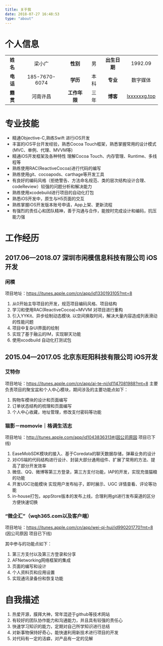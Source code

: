```yaml
---
title: 关于我
date: 2018-07-27 16:48:53
type: "about"
---
```


# 个人信息

|  |  |  |  |  |  |
| :------: | :------: | :------: | :------: | :------: | :------: |
| **姓名** | 梁小广 							| **性别** 		| 男 		| **出生日期** 	| 1992.09 	|
| **电话** | 185-7670-6074 					| **学历** 		| 本科 		| **专业** 		| 数字媒体 	|
| **籍贯** | 河南许昌 							| **工作年限** 	| 三年 		| **博客** 		| [lxxxxxxg.top](https://lxxxxxxg.top) 	|


# 专业技能

* 精通Objective-C,熟练Swift 进行iOS开发
* 丰富的iOS平台开发经验，熟悉Cocoa Touch框架，熟悉掌握常用的设计模式(MVC、单例、代理、MVVM等)
* 精通iOS开发框架及各种特性 理解Cocoa Touch、内存管理、Runtime、多线程等
* 熟练使用RAC(ReactiveCocoa)进行代码的编写
* 熟练使用git、cocoapods、carthage等开发工具
* 有良好的编码风格（拒绝警告、方法命名规范、类的层次结构设计合理、codeReview）较强的问题分析和解决能力
* 熟练使用xcodebuild进行项目的自动化打包
* 熟悉iOS开发中，原生与H5页面的交互
* 熟练掌握iOS开发版本账号申请，App上架、更新流程
* 有强烈的责任心和团队精神，善于沟通与合作，能按时完成设计和编码，抗压能力强

# 工作经历


## 2017.06—2018.07 深圳市闲模信息科技有限公司  	iOS开发 
### 闲模 
项目地址：https://itunes.apple.com/cn/app/id1330193105?mt=8 

1. 从0开始主导项目的开发，规范项目编码风格、项目结构
2. 学习和使用RAC(ReactiveCocoa)+MVVM 对项目进行重构
3. 引入YYKit、异步绘制动态模块. 以空间换取时间，解决大量内容造成列表滑动的性能问题 
4. 项目中复杂UI界面的绘制
5. 实现了基于融云的IM，实现聊天功能      
6. 使用xcodbuild 自动化打测试包

## 2015.04—2017.05 北京东旺阳科技有限公司		iOS开发

### 艾特你 
项目地址：https://itunes.apple.com/cn/app/ai-te-ni/id1147081988?mt=8
主要负责项目的聚宝盆和个人中心模块，期间涉及的主要功能点如下：

1. 购物车模块的设计和页面编写
2. 订单状态结构的梳理和页面编写
3. 个人中心收藏，地址管理，修改支付密码等功能

### 猫影－momovie｜格调生活志
项目地址：http://itunes.apple.com/app/id1043836313#(因公司原因  项目已下线)

1. EaseMobSDK模块的接入、基于Coredata的聊天数据存储，弹幕业务的设计
2. 对iOS端的代码结构进行设计、封装大部分通用组件、扩展了常用的方法、提高了部分开发效率
3. 微信、QQ、微博等第三方登录，第三方支付功能，IAP的开发，实现充值猫粮的功能
4. 开发UGC功能模块 实现用户发布帖子，即时展示、UGC 详情查看、评论等功能
5. in-house打包，appStore版本的发布上线，合理利用git进行发布渠道的区分 方便快速切换

### “微企汇”（wqh365.com以及客户端）	
项目地址：https://itunes.apple.com/cn/app/wei-qi-hui/id990201770?mt=8 (因公司原因  项目已下线)

其中参与的功能点如下：

1. 第三方支付以及第三方登录和分享
2. AFNetworking网络框架的集成
3. 页面的编写和设计
4. 个人资料页和应用设置
5. 实现通讯录备份和恢复功能


# 自我描述
1. 热爱开源，膜拜大神，常年混迹于github等技术网站
2. 有较好的团队协作能力和沟通能力，并且具有较强的责任心
3. 快速学习知识的能力，定期对自己所学知识进行总结
4. 对新事物保持好奇心，能快速利用新技术进行项目的开发
5. 对代码有一定的洁癖，对产品有一定的见解